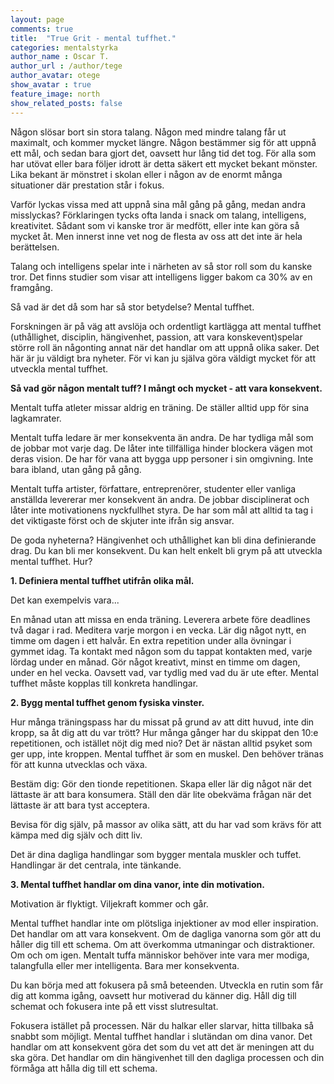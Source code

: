 ```yaml
---
layout: page
comments: true
title:  "True Grit - mental tuffhet."
categories: mentalstyrka
author_name : Oscar T.
author_url : /author/tege
author_avatar: otege
show_avatar : true
feature_image: north
show_related_posts: false
---
```


Någon slösar bort sin stora talang. Någon med mindre talang får ut maximalt, och kommer mycket längre. Någon bestämmer sig för att 
uppnå ett mål, och sedan bara gjort det, oavsett hur lång tid det tog. För alla som har utövat eller bara följer idrott är detta säkert
ett mycket bekant mönster. Lika bekant är mönstret i skolan eller i någon av de enormt många situationer där prestation står i fokus.

Varför lyckas vissa med att uppnå sina mål gång på gång, medan andra misslyckas? 
Förklaringen tycks ofta landa i snack om talang, intelligens, kreativitet. Sådant som vi kanske tror är medfött, eller inte kan göra så mycket åt. Men innerst inne vet nog de flesta av oss att
det inte är hela berättelsen. 

Talang och intelligens spelar inte i närheten av så stor roll som du kanske tror. Det finns studier som visar att intelligens ligger bakom ca 30% av en framgång. 

Så vad är det då som har så stor betydelse? Mental tuffhet.

Forskningen är på väg att avslöja och ordentligt kartlägga att mental tuffhet (uthållighet, disciplin, hängivenhet, passion, 
att vara konskevent)spelar större roll än någonting annat när det handlar om att uppnå olika saker. Det här är ju väldigt bra nyheter. 
För vi kan ju själva göra väldigt mycket för att utveckla mental tuffhet. 

**Så vad gör någon mentalt tuff? I mångt och mycket - att vara konsekvent.**


Mentalt tuffa atleter missar aldrig en träning. De ställer alltid upp för sina lagkamrater.

Mentalt tuffa ledare är mer konsekventa än andra. De har tydliga mål som de jobbar mot varje dag. De låter inte tillfälliga hinder blockera vägen mot deras vision. De har för vana att bygga upp personer i sin omgivning. Inte bara ibland, 
utan gång på gång.

Mentalt tuffa artister, författare, entreprenörer, studenter eller vanliga anställda levererar mer konsekvent än andra. De jobbar 
disciplinerat och låter inte motivationens nyckfullhet styra.
De har som mål att alltid ta tag i det viktigaste först och de skjuter inte ifrån sig ansvar.


De goda nyheterna? Hängivenhet och uthållighet kan bli dina definierande drag. Du kan bli mer konsekvent. Du kan helt enkelt bli grym 
på att utveckla mental tuffhet. Hur?

**1. Definiera mental tuffhet utifrån olika mål.** 

Det kan exempelvis vara...

En månad utan att missa en enda träning.
Leverera arbete före deadlines två dagar i rad.
Meditera varje morgon i en vecka.
Lär dig något nytt, en timme om dagen i ett halvår.
En extra repetition under alla övningar i gymmet idag.
Ta kontakt med någon som du tappat kontakten med, varje lördag under en månad.
Gör något kreativt, minst en timme om dagen, under en hel vecka.
Oavsett vad, var tydlig med vad du är ute efter. Mental tuffhet måste kopplas till konkreta handlingar.


**2. Bygg mental tuffhet genom fysiska vinster.**

Hur många träningspass har du missat på grund av att ditt huvud, inte din kropp, sa åt dig att du var trött? Hur många gånger har 
du skippat den 10:e repetitionen, och istället nöjt dig med nio? Det är nästan alltid psyket som ger upp, 
inte kroppen. Mental tuffhet är som en muskel. Den behöver tränas för att kunna utvecklas och växa.

Bestäm dig: Gör den tionde repetitionen. Skapa eller lär dig något när det lättaste är att bara konsumera. Ställ den där lite obekväma  frågan när det lättaste är att bara tyst acceptera.

Bevisa för dig själv, på massor av olika sätt, att du har vad som krävs för att kämpa med dig själv och ditt liv.

Det är dina dagliga handlingar som bygger mentala muskler och tuffet. Handlingar är det centrala, inte tänkande.



**3. Mental tuffhet handlar om dina vanor, inte din motivation.**

Motivation är flyktigt. Viljekraft kommer och går.

Mental tuffhet handlar inte om plötsliga injektioner av mod eller inspiration. Det handlar om att vara konsekvent. Om de dagliga 
vanorna som gör att du håller dig till ett schema. Om att överkomma utmaningar och distraktioner. Om och om igen.
Mentalt tuffa människor behöver inte vara mer modiga, talangfulla eller mer intelligenta. Bara mer konsekventa. 

Du kan börja med att fokusera på små beteenden.
Utveckla en rutin som får dig att komma igång, oavsett hur motiverad du känner dig.
Håll dig till schemat och fokusera inte på ett visst slutresultat.

Fokusera istället på processen.
När du halkar eller slarvar, hitta tillbaka så snabbt som möjligt.
Mental tuffhet handlar i slutändan om dina vanor. Det handlar om att konsekvent göra det som du vet att det är meningen att du ska göra. 
Det handlar om din hängivenhet till den dagliga
processen och din förmåga att hålla dig till ett schema.
